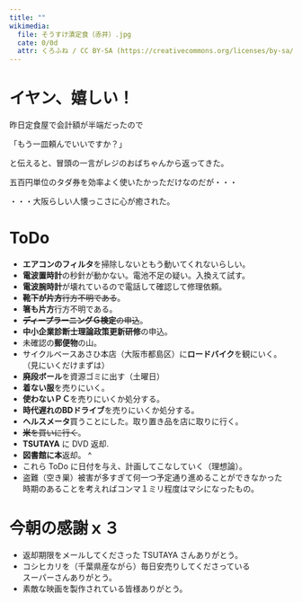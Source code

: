 ```yaml
---
title: ""
wikimedia:
  file: そうすけ漬定食（赤井）.jpg
  cate: 0/0d
  attr: くろふね / CC BY-SA (https://creativecommons.org/licenses/by-sa/4.0)
---
```


# イヤン、嬉しい！

昨日定食屋で会計額が半端だったので

「もう一皿頼んでいいですか？」

と伝えると、冒頭の一言がレジのおばちゃんから返ってきた。

五百円単位のタダ券を効率よく使いたかっただけなのだが・・・

・・・大阪らしい人懐っこさに心が癒された。


# ToDo

* **エアコンのフィルタ**を掃除しないともう動いてくれないらしい。
* **電波置時計**の秒針が動かない。電池不足の疑い。入換えて試す。
* **電波腕時計**が壊れているので電話して確認して修理依頼。
* ~~**靴下が片方**行方不明である~~。
* **箸も片方**行方不明である。
* ~~**ディープラーニングＧ検定**の申込~~。
* **中小企業診断士理論政策更新研修**の申込。
* 未確認の**郵便物**の山。
* サイクルベースあさひ本店（大阪市都島区）に**ロードバイク**を観にいく。  
  （見にいくだけまずは）
* **廃段ボール**を資源ゴミに出す（土曜日）
* **着ない服**を売りにいく。
* **使わないＰＣ**を売りにいくか処分する。
* **時代遅れのBDドライブ**を売りにいくか処分する。
* **ヘルスメータ**買うことにした。取り置き品を店に取りに行く。
* ~~**米**を買いに行く~~。
* **TSUTAYA** に DVD 返却.
* **図書館に本**返却。
^
* これら ToDo に日付を与え、計画してこなしていく（理想論）。
* 盗難（空き巣）被害が多すぎて何一つ予定通り進めることができなかった  
  時期のあることを考えればコンマ１ミリ程度はマシになったもの。


# 今朝の感謝ｘ３

* 返却期限をメールしてくださった TSUTAYA さんありがとう。
* コシヒカリを（千葉県産ながら）毎日安売りしてくださっている  
  スーパーさんありがとう。
* 素敵な映画を製作されている皆様ありがとう。
